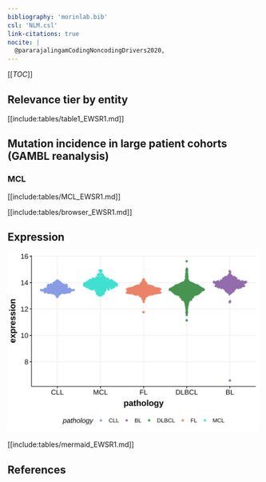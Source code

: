 ```yaml
---
bibliography: 'morinlab.bib'
csl: 'NLM.csl'
link-citations: true
nocite: |
  @pararajalingamCodingNoncodingDrivers2020, 
---
```

[[_TOC_]]


## Relevance tier by entity

[[include:tables/table1_EWSR1.md]]

## Mutation incidence in large patient cohorts (GAMBL reanalysis)

### MCL
[[include:tables/MCL_EWSR1.md]]

<!---
## Mutation pattern and selective pressure estimates
-->

[[include:tables/browser_EWSR1.md]]

## Expression
![](images/gene_expression/EWSR1_by_pathology.svg)
<!-- ORIGIN: pararajalingamCodingNoncodingDrivers2020 -->
<!-- MCL: pararajalingamCodingNoncodingDrivers2020 -->

[[include:tables/mermaid_EWSR1.md]]

## References
